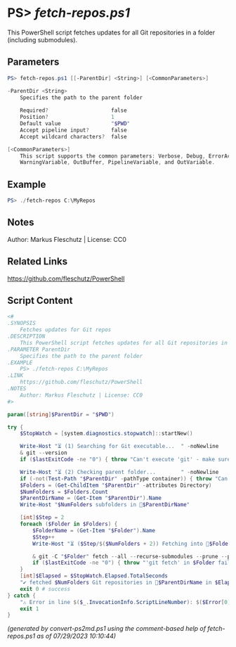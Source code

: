 PS> *fetch-repos.ps1*
====================

This PowerShell script fetches updates for all Git repositories in a folder (including submodules).

Parameters
----------
```powershell
PS> fetch-repos.ps1 [[-ParentDir] <String>] [<CommonParameters>]

-ParentDir <String>
    Specifies the path to the parent folder
    
    Required?                    false
    Position?                    1
    Default value                "$PWD"
    Accept pipeline input?       false
    Accept wildcard characters?  false

[<CommonParameters>]
    This script supports the common parameters: Verbose, Debug, ErrorAction, ErrorVariable, WarningAction, 
    WarningVariable, OutBuffer, PipelineVariable, and OutVariable.
```

Example
-------
```powershell
PS> ./fetch-repos C:\MyRepos

```

Notes
-----
Author: Markus Fleschutz | License: CC0

Related Links
-------------
https://github.com/fleschutz/PowerShell

Script Content
--------------
```powershell
<#
.SYNOPSIS
	Fetches updates for Git repos
.DESCRIPTION
	This PowerShell script fetches updates for all Git repositories in a folder (including submodules).
.PARAMETER ParentDir
	Specifies the path to the parent folder
.EXAMPLE
	PS> ./fetch-repos C:\MyRepos
.LINK
	https://github.com/fleschutz/PowerShell
.NOTES
	Author: Markus Fleschutz | License: CC0
#>

param([string]$ParentDir = "$PWD")

try {
	$StopWatch = [system.diagnostics.stopwatch]::startNew()

	Write-Host "⏳ (1) Searching for Git executable...  " -noNewline
	& git --version
	if ($lastExitCode -ne "0") { throw "Can't execute 'git' - make sure Git is installed and available" }

	Write-Host "⏳ (2) Checking parent folder...        " -noNewline
	if (-not(Test-Path "$ParentDir" -pathType container)) { throw "Can't access folder: $ParentDir" }
	$Folders = (Get-ChildItem "$ParentDir" -attributes Directory)
	$NumFolders = $Folders.Count
	$ParentDirName = (Get-Item "$ParentDir").Name
	Write-Host "$NumFolders subfolders in 📂$ParentDirName"

	[int]$Step = 2
	foreach ($Folder in $Folders) {
		$FolderName = (Get-Item "$Folder").Name
		$Step++
		Write-Host "⏳ ($Step/$($NumFolders + 2)) Fetching into 📂$FolderName...  "

		& git -C "$Folder" fetch --all --recurse-submodules --prune --prune-tags --force
		if ($lastExitCode -ne "0") { throw "'git fetch' in $Folder failed with exit code $lastExitCode" }
	}
	[int]$Elapsed = $StopWatch.Elapsed.TotalSeconds
	"✔️ fetched $NumFolders Git repositories in 📂$ParentDirName in $Elapsed sec."
	exit 0 # success
} catch {
	"⚠️ Error in line $($_.InvocationInfo.ScriptLineNumber): $($Error[0])"
	exit 1
}
```

*(generated by convert-ps2md.ps1 using the comment-based help of fetch-repos.ps1 as of 07/29/2023 10:10:44)*
